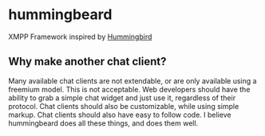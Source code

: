 hummingbeard
============

XMPP Framework inspired by [Hummingbird](https://github.com/alagu/hummingbird)

Why make another chat client?
-----------------------------

Many available chat clients are not extendable, or are only available using a freemium model.  This is not acceptable.  Web developers should have the ability to grab a simple chat widget and just use it, regardless of their protocol.  Chat clients should also be customizable, while using simple markup.  Chat clients should also have easy to follow code.  I believe hummingbeard does all these things, and does them well.